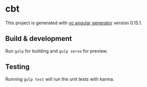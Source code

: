 # cbt

This project is generated with [yo angular generator](https://github.com/yeoman/generator-angular)
version 0.15.1.

## Build & development

Run `gulp` for building and `gulp serve` for preview.

## Testing

Running `gulp test` will run the unit tests with karma.
